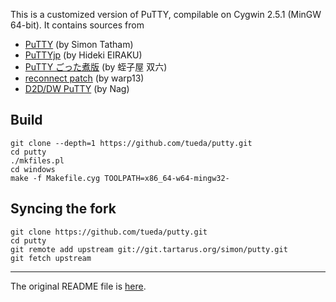 This is a customized version of PuTTY, compilable on Cygwin 2.5.1
(MinGW 64-bit). It contains sources from

- [PuTTY](http://www.chiark.greenend.org.uk/~sgtatham/putty/) (by Simon Tatham)
- [PuTTYjp](http://hp.vector.co.jp/authors/VA024651/PuTTYkj.html) (by Hideki EIRAKU)
- [PuTTY ごった煮版](http://yebisuya.dip.jp/Software/PuTTY/) (by  蛭子屋 双六)
- [reconnect patch](http://www.warp13.co.uk/putty.py) (by warp13)
- [D2D/DW PuTTY](http://ice.hotmint.com/putty/d2ddw.html) (by Nag)

Build
-----

```
git clone --depth=1 https://github.com/tueda/putty.git
cd putty
./mkfiles.pl
cd windows
make -f Makefile.cyg TOOLPATH=x86_64-w64-mingw32-
```

Syncing the fork
----------------

```
git clone https://github.com/tueda/putty.git
cd putty
git remote add upstream git://git.tartarus.org/simon/putty.git
git fetch upstream
```

--------

The original README file is [here](README).
